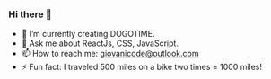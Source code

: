 ### Hi there 👋

- 🌱 I’m currently creating DOGOTIME.
- 💬 Ask me about ReactJs, CSS, JavaScript.
- 📫 How to reach me: giovanicode@outlook.com
- ⚡ Fun fact: I traveled 500 miles on a bike two times = 1000 miles!
